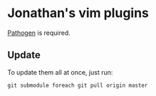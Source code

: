 # Jonathan's vim plugins

[Pathogen](https://github.com/tpope/vim-pathogen) is required.

## Update
To update them all at once, just run:

```
git submodule foreach git pull origin master
```
